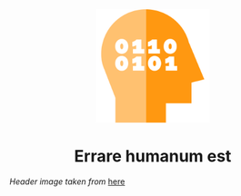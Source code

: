 <div align="center">
  <img width="200" height="200" src="./programmer-thought-svgrepo-com.svg">
  <h1>Errare humanum est</h1>
</div>

*Header image taken from* <a href="https://svgrepo.com" target="_blank">here</a>
